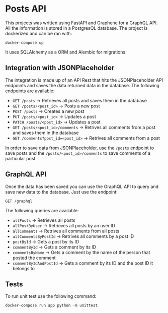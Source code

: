 # Posts API

This projects was written using FastAPI and Graphene for a GraphQL API. All the information is stored in a PostgresQL database. The project is dockerized and can be ran with:

```shell
docker-compose up
```

It uses SQLAlchemy as a ORM and Alembic for migrations.

## Integration with JSONPlaceholder

The integration is made up of an API Rest that hits the JSONPlaceholder API endpoints and saves the data returned data in the database. The following endpoints are available:

- `GET /posts` -> Retrieves all posts and saves them in the database
- `GET /posts/<post_id>` -> Posts a new post
- `POST /posts` -> Creates a new post
- `PUT /posts/<post_id>` -> Updates a post
- `PATCH /posts/<post_id>` -> Updates a post
- `GET /posts/<post_id>/comments` -> Retrives all comments from a post and saves them in the database
- `GET /comments?post_id=<post_id>` -> Retrives all comments from a post

In order to save data from JSONPlaceholder, use the `/posts` endpoint to save posts and the `/posts/<post_id>/comments` to save comments of a particular post.

## GraphQL API

Once the data has been saved you can use the GraphQL API to query and save new data to the database. Just use the endpoint:

`GET /graphql`

The following queries are available:

- `allPosts` -> Retrieves all posts
- `allPostByUser` -> Retrieves all posts by an user ID
- `allComments` -> Retrives all comments from all posts
- `allCommentsByPostId` -> Retrives all comments by a post ID
- `postById` -> Gets a post by its ID
- `commentById` -> Gets a comment by its ID
- `commentsByName` -> Gets a comment by the name of the person that posted the comment
- `commentByIdAndPostId` -> Gets a comment by its ID and the post ID it belongs to

## Tests

To run unit test use the following command:

```shell
docker-compose run app python -m unittest
```
